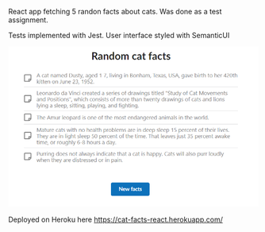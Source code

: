 React app fetching 5 randon facts about cats. Was done as a test assignment.

Tests implemented with Jest.
User interface styled with SemanticUI

![](src/images/demo.png)

Deployed on Heroku here https://cat-facts-react.herokuapp.com/